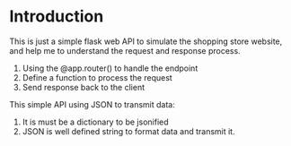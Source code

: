# Introduction
This is just a simple flask web API to simulate the shopping store website, and help me to understand the request and response process.

1. Using the @app.router() to handle the endpoint
2. Define a function to process the request 
3. Send response back to the client

This simple API using JSON to transmit data:

1. It is must be a dictionary to be jsonified
2. JSON is well defined string to format data and transmit it.
